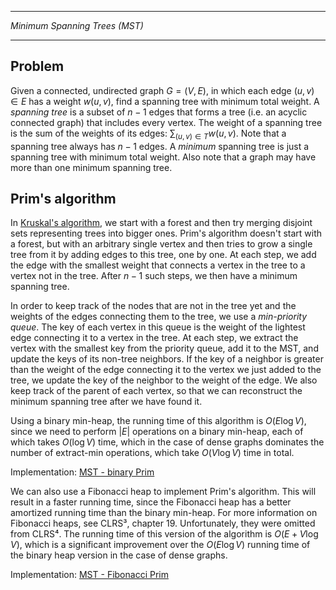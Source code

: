 ____________________________________
*Minimum Spanning Trees (MST)*
____________________________________

## Problem

Given a connected, undirected graph $G = (V, E)$, in which each edge $(u, v) \in E$ has a weight $w(u, v)$, find a spanning tree with minimum total weight. A *spanning tree* is a subset of $n - 1$ edges that forms a tree (i.e. an acyclic connected graph) that includes every vertex. The weight of a spanning tree is the sum of the weights of its edges: $\sum_{(u, v) \in T} w(u, v)$. Note that a spanning tree always has $n - 1$ edges. A *minimum* spanning tree is just a spanning tree with minimum total weight. Also note that a graph may have more than one minimum spanning tree.

## Prim's algorithm

In [Kruskal's algorithm](https://github.com/pl3onasm/AADS/tree/main/algorithms/graphs/MST-kruskal), we start with a forest and then try merging disjoint sets representing trees into bigger ones. Prim's algorithm doesn't start with a forest, but with an arbitrary single vertex and then tries to grow a single tree from it by adding edges to this tree, one by one. At each step, we add the edge with the smallest weight that connects a vertex in the tree to a vertex not in the tree. After $n - 1$ such steps, we then have a minimum spanning tree.

In order to keep track of the nodes that are not in the tree yet and the weights of the edges connecting them to the tree, we use a *min-priority queue*. The key of each vertex in this queue is the weight of the lightest edge connecting it to a vertex in the tree. At each step, we extract the vertex with the smallest key from the priority queue, add it to the MST, and update the keys of its non-tree neighbors. If the key of a neighbor is greater than the weight of the edge connecting it to the vertex we just added to the tree, we update the key of the neighbor to the weight of the edge. We also keep track of the parent of each vertex, so that we can reconstruct the minimum spanning tree after we have found it.

Using a binary min-heap, the running time of this algorithm is $O(E \log V)$, since we need to perform $|E|$ operations on a binary min-heap, each of which takes $O(\log V)$ time, which in the case of dense graphs dominates the number of extract-min operations, which take $O(V \log V)$ time in total.

Implementation: [MST - binary Prim](https://github.com/pl3onasm/AADS/blob/main/algorithms/graphs/MST-prim/prim-1.c)

We can also use a Fibonacci heap to implement Prim's algorithm. This will result in a faster running time, since the Fibonacci heap has a better amortized running time than the binary min-heap. For more information on Fibonacci heaps, see CLRS³, chapter 19. Unfortunately, they were omitted from CLRS⁴. The running time of this version of the algorithm is $O(E + V \log V)$, which is a significant improvement over the $O(E \log V)$ running time of the binary heap version in the case of dense graphs.

Implementation: [MST - Fibonacci Prim](https://github.com/pl3onasm/AADS/blob/main/algorithms/graphs/MST-prim/prim-2.c)
